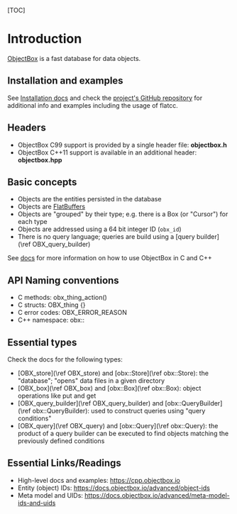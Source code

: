 [TOC]

Introduction
============
[ObjectBox](https://objectbox.io/) is a fast database for data objects.

Installation and examples
------------------------- 
See [Installation docs](https://cpp.objectbox.io/installation) and check the [project's GitHub repository](https://github.com/objectbox/objectbox-c) for additional info and examples including the usage of flatcc.

Headers
-------------
* ObjectBox C99 support is provided by a single header file: **objectbox.h**
* ObjectBox C++11 support is available in an additional header: **objectbox.hpp**

Basic concepts
--------------
* Objects are the entities persisted in the database
* Objects are [FlatBuffers](https://google.github.io/flatbuffers/)
* Objects are "grouped" by their type; e.g. there is a Box (or "Cursor") for each type
* Objects are addressed using a 64 bit integer ID (`obx_id`)
* There is no query language; queries are build using a [query builder](\ref OBX_query_builder)

See [docs](https://cpp.objectbox.io) for more information on how to use ObjectBox in C and C++

API Naming conventions
----------------------
* C methods: obx_thing_action()
* C structs: OBX_thing {}
* C error codes: OBX_ERROR_REASON
* C++ namespace: obx::

Essential types
-----------------
Check the docs for the following types:

* [OBX_store](\ref OBX_store) and [obx::Store](\ref obx::Store): the "database"; "opens" data files in a given directory
* [OBX_box](\ref OBX_box) and [obx::Box](\ref obx::Box): object operations like put and get  
* [OBX_query_builder](\ref OBX_query_builder) and [obx::QueryBuilder](\ref obx::QueryBuilder): used to construct queries using "query conditions"  
* [OBX_query](\ref OBX_query) and [obx::Query](\ref obx::Query): the product of a query builder can be executed to find objects matching the previously defined conditions  

Essential Links/Readings
------------------------
* High-level docs and examples: https://cpp.objectbox.io
* Entity (object) IDs: https://docs.objectbox.io/advanced/object-ids
* Meta model and UIDs: https://docs.objectbox.io/advanced/meta-model-ids-and-uids
